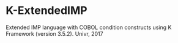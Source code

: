 # K-ExtendedIMP
Extended IMP language with COBOL condition constructs using K Framework (version 3.5.2).
Univr, 2017
